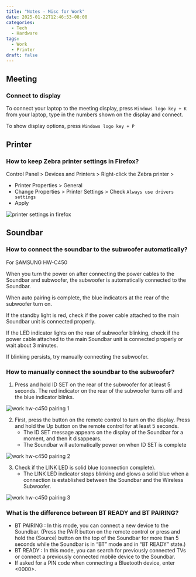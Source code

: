 ```yaml
---
title: "Notes - Misc for Work"
date: 2025-01-22T12:46:53-08:00
categories:
  - Tech
  - Hardware
tags:
  - Work
  - Printer
draft: false
---
```


## Meeting
### Connect to display
To connect your laptop to the meeting display, press `Windows logo key + K` from your laptop,
type in the numbers shown on the display and connect.

To show display options, press `Windows logo key + P`

## Printer
### How to keep Zebra printer settings in Firefox?
Control Panel > Devices and Printers > Right-click the Zebra printer > 
* Printer Properties > General
* Change Properties > Printer Settings > Check `Always use drivers settings`
* Apply

![printer settings in firefox](/images/2025/work-zebra-settings-firefox.png)

## Soundbar
### How to connect the soundbar to the subwoofer automatically?
For SAMSUNG HW-C450

When you turn the power on after connecting the power cables to the Soundbar and subwoofer, the
subwoofer is automatically connected to the Soundbar.

When auto pairing is complete, the blue indicators at the rear of the subwoofer turn on.

If the standby light is red, check if the power cable attached to the main Soundbar unit is connected properly.

If the LED indicator lights on the rear of subwoofer blinking,
check if the power cable attached to the main Soundbar unit is
connected properly or wait about 3 minutes. 

If blinking persists, try manually connecting the subwoofer. 

### How to manually connect the soundbar to the subwoofer? 
1. Press and hold ID SET on the rear of the subwoofer for at least 5 seconds.
The red indicator on the rear of the subwoofer turns off and the blue indicator blinks.

![work hw-c450 pairing 1](/images/2025/work-hw-c450-pairing-1.png)

2. First, press the button on the remote control to turn on the display.
Press and hold the Up button on the remote control for at least 5 seconds.
   * The ID SET message appears on the display of the Soundbar for a moment, and then it
   disappears.
   * The Soundbar will automatically power on when ID SET is complete

![work hw-c450 pairing 2](/images/2025/work-hw-c450-pairing-2.png)

3. Check if the LINK LED is solid blue (connection complete).  
   * The LINK LED indicator stops blinking and glows a solid blue when a connection is
   established between the Soundbar and the Wireless Subwoofer.

![work hw-c450 pairing 3](/images/2025/work-hw-c450-pairing-3.png)

### What is the difference between BT READY and BT PAIRING?
* BT PAIRING : In this mode, you can connect a new device to the Soundbar. (Press the PAIR button
on the remote control or press and hold the (Source) button on the top of the Soundbar for
more than 5 seconds while the Soundbar is in “BT” mode and in “BT READY” state.)
* BT READY : In this mode, you can search for previously connected TVs or connect a previously
connected mobile device to the Soundbar.
* If asked for a PIN code when connecting a Bluetooth device, enter <0000>.

